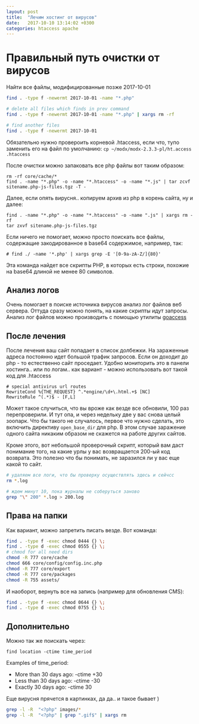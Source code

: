 ```yaml
---
layout: post
title:  "Лечим хостинг от вирусов"
date:   2017-10-10 13:14:02 +0300
categories: htaccess apache
---
```


# Правильный путь очистки от вирусов

Найти все файлы, модифицированные позже 2017-10-01

```bash
find . -type f -newermt 2017-10-01 -name "*.php"

# delete all files which finds in prev command
find . -type f -newermt 2017-10-01 -name "*.php" | xargs rm -rf

# find another files
find . -type f -newermt 2017-10-01
```

Обязательно нужно провероить корневой .htaccess, если что, тупо заменить его на файл по умолчанию:
`cp ~/modx/modx-2.3.3-pl/ht.access .htaccess`

После очистки можно запаковать все php файлы вот таким образом:
```
rm -rf core/cache/*
find . -name "*.php" -o -name "*.htaccess" -o -name "*.js" | tar zcvf sitename.php-js-files.tgz -T -
```

Далее, если опять вирусня.. копируем архив из php в корень сайта, ну и далее:

```
find . -name "*.php" -o -name "*.htaccess" -o -name ".js" | xargs rm -rf
tar zxvf sitename.php-js-files.tgz 
```


Если ничего не помогает, можно просто поискать все файлы, содержащие закодированное в base64 содержимое, например, так:

`# find ./ -name '*.php' | xargs grep -E '[0-9a-zA-Z/]{80}'`

Эта команда найдет все скрипты PHP, в которых есть строки, похожие на base64 длиной не менее 80 символов.


## Анализ логов

Очень помогает в поиске источника вирусов анализ лог файлов веб сервера. Оттуда сразу можно понять, на какие скрипты идут запросы. Анализ лог файлов можно производить с помощью утилиты [goaccess](https://goaccess.io/)

## После лечения

После лечения ваш сайт попадает в список долбежки. На зараженные адреса постоянно идет большой трафик запросов. Если он доходит до php - то естественно сайт проседает. Удобно мониторить это в панели хостинга.. или по логам.. 
как вариант - можно использовать вот такой код для .htaccess

```
# special antivirus url routes
RewriteCond %{THE_REQUEST} ^.*engine/\d+\.html.+$ [NC]
RewriteRule ^(.*)$ - [F,L]
```

Может такое случиться, что вы вроже как везде все обновили, 100 раз перепроверили. И тут опа, и через недельку две у вас снова целый зоопарк. Что бы такого не случалось, первое что нужно сделать, это включить директиву `open_base_dir` для php. В этом случае заражение одного сайта никаким образом не скажется на работе других сайтов. 

Кроме этого, вот небольшой проверочный скрипт, который вам даст понимание того, на какие урлы у вас возвращается 200-ый код возврата. Это полезно что бы понимать, не заразился ли у вас еще какой то сайт.

```bash
# удаляем все логи, что бы проверку осуществлять здесь и сейчсс
rm *.log

# ждем минут 10, пока журналы не соберуться заново
grep "\" 200" *.log > 200.log
```

## Права на папки

Как вариант, можно запретить писать везде. Вот команда:
```bash
find . -type f -exec chmod 0444 {} \;
find . -type d -exec chmod 0555 {} \;
# chmod for all need dirs
chmod -R 777 core/cache
chmod 666 core/config/config.inc.php
chmod -R 777 core/export
chmod -R 777 core/packages
chmod -R 755 assets/
```

И наоборот, вернуть все на запись (например для обновления CMS):
```bash
find . -type f -exec chmod 0644 {} \;
find . -type d -exec chmod 0755 {} \;
```




## Дополнительно

Можно так же поискать через:

`find location -ctime time_period`

Examples of time_period:

- More than 30 days ago: -ctime +30
- Less than 30 days ago: -ctime -30
- Exactly 30 days ago: -ctime 30

Еще вирусня прячется в картинках, да да.. и такое бывает )
```bash
grep -l -R  "<?php" images/*
grep -l -R  "<?php" | grep ".gif$" | xargs rm
```

